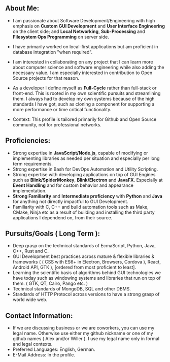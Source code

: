

## About Me:
  
  * I am passionate about Software Development/Engineering with high emphasis on **Custom GUI Development** and **User Interface Engineering** on the client side; and **Local Networking**, **Sub-Processing** and **Filesystem Ops Programming** on server side. 
  
  * I have primarily worked on local-first applications but am proficient in database integration "when required".
  
  * I am interested in collaborating on any project that I can learn more about computer science and software engineering while also adding the necessary value. I am especially interested in contribution to Open Source projects for that reason.
  
  * As a developer I define myself as **Full-Cycle** rather than full-stack or front-end. This is rooted in my own scientific pursuits and streamlining them. I always had to develop my own systems because of the high standards I have got, such as cloning a component for supporting a more performance or time critical functionality.
    
  * Context: This profile is tailored primarily for Github and Open Source community, not for professional networks.


  
## Proficiencies: 
* Strong expertise in **JavaScript/Node.js**, capable of modifying or implementing libraries as needed per situation and especially per long term requirements.
* Strong expertise in Bash for DevOps Automation and Utility Scripting.
* Strong expertise with developing applications on top of GUI Engines such as **Blink/SpiderMonkey**, **Blink/Electron** and **JavaFX**. Especially at **Event Handling** and for custom behavior and appearance implementation.
* **Strong Familiarity** and **Intermediate proficiency** with **Python** and **Java** for anything not directly impactful to GUI Development.
* Familiarity with C, C++ and build automation tools such as Make, CMake, Ninja etc as a result of building and installing the third party applications I dependend on, from their source.


## Pursuits/Goals ( Long Term ): 
* Deep grasp on the technical standards of EcmaScript, Python, Java, C++, Rust and C.
* GUI Development best practices across mature & flexible libraries & frameworks ( ( CSS with ES6+ in Electron, Browsers, Cordova ), React, Android API, GTK ), [ordered from most proficient to least].
* Learning the scientific basis of algorithms behind GUI technologies we have today such as windowing systems and libraries that run on top of them. ( GTK, QT, Cairo, Pango etc. )
* Technical standards of MongoDB, SQL and other DBMS.
* Standards of HTTP Protocol across versions to have a strong grasp of world wide web.


  
## Contact Information: 
 * If we are discussing business or we are coworkers, 
  you can use my legal name. Otherwise use either my 
  github nickname or one of my github names ( Alex and/or Willer ). 
  I use my legal name only in formal and legal contexts.
 * Preferred Languages: English, German.
 * E-Mail Address: In the profile.


<!---
RareByteStream/RareByteStream is a ✨ special ✨ repository because its `README.md` (this file) appears on your GitHub profile.
You can click the Preview link to take a look at your changes.
--->
